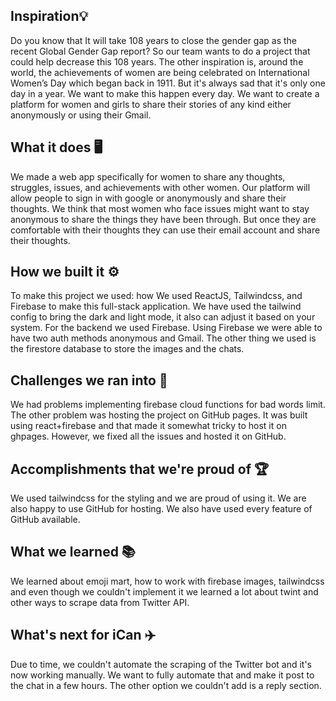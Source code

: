 ## Inspiration💡

Do you know that It will take 108 years to close the gender gap as the recent Global Gender Gap report? So our team wants to do a project that could help decrease this 108 years. The other inspiration is, around the world, the achievements of women are being celebrated on International Women’s Day which began back in 1911. But it's always sad that it's only one day in a year. We want to make this happen every day. We want to create a platform for women and girls to share their stories of any kind either anonymously or using their Gmail.

## What it does 🖥
We made a web app specifically for women to share any thoughts, struggles, issues, and achievements with other women. Our platform will allow people to sign in with google or anonymously and share their thoughts. We think that most women who face issues might want to stay anonymous to share the things they have been through. But once they are comfortable with their thoughts they can use their email account and share their thoughts.

## How we built it ⚙️
To make this project we used: how We used ReactJS, Tailwindcss, and Firebase to make this full-stack application. We have used the tailwind config to bring the dark and light mode, it also can adjust it based on your system. For the backend we used Firebase. Using Firebase we were able to have two auth methods anonymous and Gmail. The other thing we used is the firestore database to store the images and the chats.

## Challenges we ran into 🎢
We had problems implementing firebase cloud functions for bad words limit. The other problem was hosting the project on GitHub pages. It was built using react+firebase and that made it somewhat tricky to host it on ghpages. However, we fixed all the issues and hosted it on GitHub.

## Accomplishments that we're proud of 🏆
We used tailwindcss for the styling and we are proud of using it. We are also happy to use GitHub for hosting. We also have used every feature of GitHub available.

## What we learned 📚
We learned about emoji mart, how to work with firebase images, tailwindcss and even though we couldn't implement it we learned a lot about twint and other ways to scrape data from Twitter API.

## What's next for iCan ✈️
Due to time, we couldn't automate the scraping of the Twitter bot and it's now working manually. We want to fully automate that and make it post to the chat in a few hours. The other option we couldn't add is a reply section.
